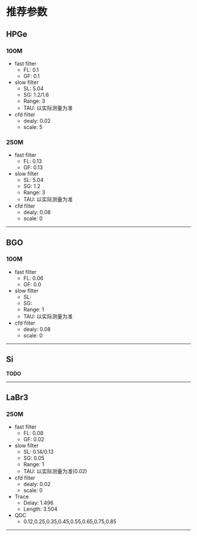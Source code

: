 <!-- RecommendedParameters.md --- 
;; 
;; Description: 
;; Author: Hongyi Wu(吴鸿毅)
;; Email: wuhongyi@qq.com 
;; Created: 五 12月  7 17:28:17 2018 (+0800)
;; Last-Updated: 五 12月  7 19:13:11 2018 (+0800)
;;           By: Hongyi Wu(吴鸿毅)
;;     Update #: 1
;; URL: http://wuhongyi.cn -->

# 推荐参数

<!-- toc -->

## HPGe

### 100M

- fast filter
	- FL: 0.1
	- GF: 0.1
- slow filter
	- SL: 5.04
	- SG: 1.2/1.6
	- Range: 3
	- TAU: 以实际测量为准
- cfd filter
	- dealy: 0.02
	- scale: 5

### 250M

- fast filter
	- FL: 0.13
	- GF: 0.13
- slow filter
	- SL: 5.04
	- SG: 1.2
	- Range: 3
	- TAU: 以实际测量为准
- cfd filter
	- dealy: 0.08
	- scale: 0


----

## BGO

### 100M

- fast filter
	- FL: 0.06
	- GF: 0.0
- slow filter
	- SL: 
	- SG: 
	- Range: 1
	- TAU: 以实际测量为准
- cfd filter
	- dealy: 0.08
	- scale: 0


----

## Si

**TODO**

----

## LaBr3

### 250M

- fast filter
	- FL: 0.08
	- GF: 0.02
- slow filter
	- SL: 0.14/0.13
	- SG: 0.05
	- Range: 1
	- TAU: 以实际测量为准(0.02)
- cfd filter
	- dealy: 0.02
	- scale: 0
- Trace
	- Delay: 1.496
	- Length: 3.504
- QDC
	- 0.12,0.25,0.35,0.45,0.55,0.65,0.75,0.85

----

<!-- RecommendedParameters.md ends here -->
